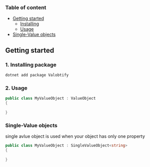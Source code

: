 ### Table of content
- [Getting started](#getting-started)
    - [Installing](#1-Installing-package)
    - [Usage](#2-Usage)
- [Single-Value objects](#Single-Value-objects)


## Getting started
### 1. Installing package
  ```bash
  dotnet add package Valobtify
  ```

  ### 2. Usage
   ```csharp
   public class MyValueObject : ValueObject
   {
      
   }
   ```

### Single-Value objects 
single avlue object is used when your object has only one property

```csharp
public class MyValueObject : SingleValueObject<string>
{
          
}
       
```
